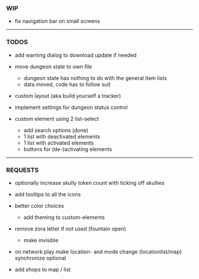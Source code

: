 ### WIP

- fix navigation bar on small screens

---

### TODOS

- add warning dialog to download update if needed

- move dungeon state to own file
    - dungeon state has nothing to do with the general item lists
    - data moved, code has to follow suit

- custom layout (aka build yourself a tracker)

- implement settings for dungeon status control

- custom element using 2 list-select
    - add search options (done)
    - 1 list with deactivated elements
    - 1 list with activated elements
    - buttons for (de-)activating elements

---

### REQUESTS

- optionally increase skully token count with ticking off skullies

- add tooltips to all the icons

- better color choices
    - add theming to custom-elements

- remove zora letter if not used (fountain open)
    - make invisible

- on network play make location- and mode change (locationlist/map) synchronize optional

- add shops to map / list